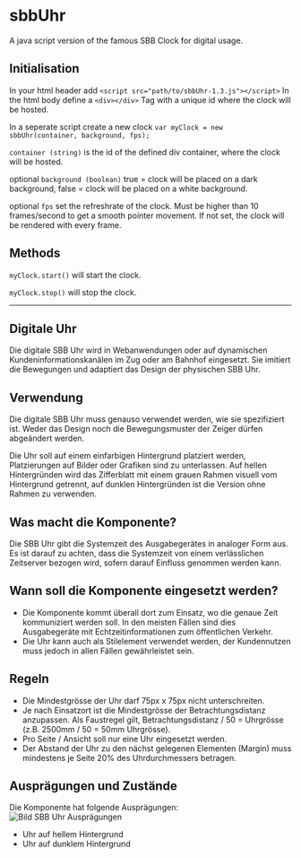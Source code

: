# sbbUhr
A java script version of the famous SBB Clock for digital usage. 
## Initialisation
In your html header add `<script src="path/to/sbbUhr-1.3.js"></script>`
In the html body define a `<div></div>` Tag with a unique id where the clock will be hosted. 

In a seperate script create a new clock `var myClock = new sbbUhr(container, background, fps);`

`container (string)` is the id of the defined div container, where the clock will be hosted. 

optional `background (boolean)` true = clock will be placed on a dark background, false = clock will be placed on a white background. 

optional `fps` set the refreshrate of the clock. Must be higher than 10 frames/second to get a smooth pointer movement. If not set, the clock will be rendered with every frame.

## Methods
`myClock.start()` will start the clock. 

`myClock.stop()` will stop the clock. 

---

## Digitale Uhr
Die digitale SBB Uhr wird in Webanwendungen oder auf dynamischen Kundeninformationskanälen im Zug oder am Bahnhof eingesetzt. Sie imitiert die Bewegungen und adaptiert das Design der physischen SBB Uhr. 

## Verwendung
Die digitale SBB Uhr muss genauso verwendet werden, wie sie spezifiziert ist. Weder das Design noch die Bewegungsmuster der Zeiger dürfen abgeändert werden. 

Die Uhr soll auf einem einfarbigen Hintergrund platziert werden, Platzierungen auf Bilder oder Grafiken sind zu unterlassen. Auf hellen Hintergründen wird das Zifferblatt mit einem grauen Rahmen visuell vom Hintergrund getrennt, auf dunklen Hintergründen ist die Version ohne Rahmen zu verwenden. 

## Was macht die Komponente?
Die SBB Uhr gibt die Systemzeit des Ausgabegerätes in analoger Form aus. Es ist darauf zu achten, dass die Systemzeit von einem verlässlichen Zeitserver bezogen wird, sofern darauf Einfluss genommen werden kann. 

## Wann soll die Komponente eingesetzt werden?
- Die Komponente kommt überall dort zum Einsatz, wo die genaue Zeit kommuniziert werden soll. In den meisten Fällen sind dies Ausgabegeräte mit Echtzeitinformationen zum öffentlichen Verkehr. 
- Die Uhr kann auch als Stilelement verwendet werden, der Kundennutzen muss jedoch in allen Fällen gewährleistet sein. 

## Regeln
- Die Mindestgrösse der Uhr darf 75px x 75px nicht unterschreiten. 
- Je nach Einsatzort ist die Mindestgrösse der Betrachtungsdistanz anzupassen. Als Faustregel gilt, Betrachtungsdistanz / 50 = Uhrgrösse (z.B. 2500mm / 50 = 50mm Uhrgrösse). 
- Pro Seite / Ansicht soll nur eine Uhr eingesetzt werden. 
- Der Abstand der Uhr zu den nächst gelegenen Elementen (Margin) muss mindestens je Seite 20% des Uhrdurchmessers betragen. 

## Ausprägungen und Zustände
Die Komponente hat folgende Ausprägungen: 
![Bild SBB Uhr Ausprägungen](https://github.com/sbb-design-systems/picto-library/raw/master/sbbUhr/SBB-Uhr.jpg "Bild SBB Uhr Ausprägungen")

- Uhr auf hellem Hintergrund
- Uhr auf dunklem Hintergrund
